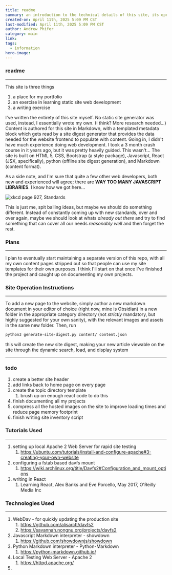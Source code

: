```yaml
---
title: readme
summary: an introduction to the technical details of this site, its operation, and credits for technologies used
created-on: April 11th, 2025 5:09 PM CST
last-modified: April 11th, 2025 5:09 PM CST
author: Andrew Phifer
category: main
link: 
tags:
  - information
hero-image:
---
```


### readme

---
This site is three things
1. a place for my portfolio
2. an exercise in learning static site web development
3. a writing exercise

I've written the entirety of this site myself.  No static site generator was used, instead, I essentially wrote my own. (I think?  More research needed...)  Content is authored for this site in Markdown, with a templated metadata block which gets read by a site digest generator that provides the data needed for the website frontend to populate with content.  Going in, I didn't have much experience doing web development.  I took a 3 month crash course in it years ago, but it was pretty heavily guided.  This wasn't...  The site is built on HTML 5, CSS, Bootstrap (a style package), Javascript, React (JSX, specifically), python (offline site digest generation), and Markdown (content format).

As a side note, and I'm sure that quite a few other web developers, both new and experienced will agree; there are **WAY TOO MANY JAVASCRIPT LIBRARIES**.  I know how we got here...  

![xkcd page 927, Standards](https://imgs.xkcd.com/comics/standards.png)

This is just me, spit balling ideas, but maybe we should do something different.  Instead of constantly coming up with new standards, over and over again, maybe we should look at whats *already out there* and try to find something that can cover all our needs *reasonably well* and then forget the rest.


### Plans

---
I plan to eventually start maintaining a separate version of this repo, with all my own content pages stripped out so that people can use my site templates for their own purposes.  I think I'll start on that once I've finished the project and caught up on documenting my own projects.  


### Site Operation Instructions

---
To add a new page to the website, simply author a new markdown document in your editor of choice (right now, mine is Obsidian) in a new folder in the appropriate category directory (not *strictly* mandatory, but highly suggested for your own sanity), with the relevant images and assets in the same new folder.  Then, run 

```sh
python3 generate-site-digest.py content/ content.json
```

this will create the new site digest, making your new article viewable on the site through the dynamic search, load, and display system

---

### todo
1. create a better site header
2. add links back to home page on every page
3. create the topic directory template
	1. brush up on enough react code to do this
4. finish documenting all my projects
5. compress all the hosted images on the site to improve loading times and reduce page memory footprint
6. finish writing site inventory script


### Tutorials Used

---
1. setting up local Apache 2 Web Server for rapid site testing
	1. https://ubuntu.com/tutorials/install-and-configure-apache#3-creating-your-own-website
2. configuring a fstab based davfs mount
	1. https://wiki.archlinux.org/title/Davfs2#Configuration_and_mount_options
3. writing in React
	1. Learning React, Alex Banks and Eve Porcello, May 2017, O'Reilly Media Inc


### Technologies Used

---
1. WebDav - for quickly updating the production site
	1. https://github.com/alisarctl/davfs2
	2. https://savannah.nongnu.org/projects/davfs2
2. Javascript Markdown interpreter - showdown
	1. https://github.com/showdownjs/showdown
3. Python Markdown interpreter - Python-Markdown
	1. https://python-markdown.github.io/
4. Local Testing Web Server - Apache 2
	1. https://httpd.apache.org/
5. 